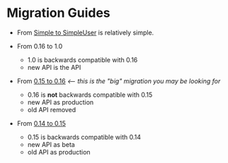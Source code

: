 # Migration Guides

* From [Simple to SimpleUser](./migration-simple) is relatively simple.

* From 0.16 to 1.0
  * 1.0 is backwards compatible with 0.16
  * new API is the API

* From [0.15 to 0.16](./migration-0.15-0.16) *<-- this is the "big" migration you may be looking for*
  * 0.16 is **not** backwards compatible with 0.15
  * new API as production
  * old API removed

* From [0.14 to 0.15](./migration-0.14-0.15)
  * 0.15 is backwards compatible with 0.14
  * new API as beta
  * old API as production
